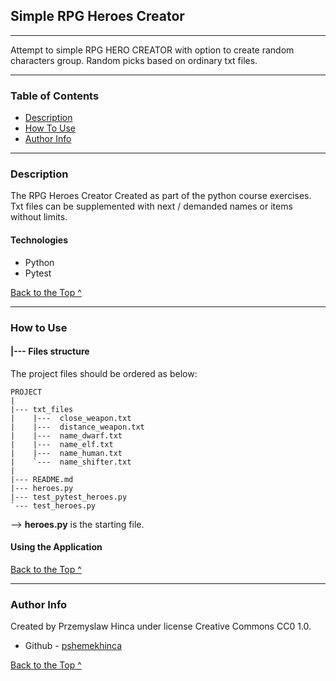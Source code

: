## Simple RPG Heroes Creator

---
Attempt to simple RPG HERO CREATOR with option to create random characters group. 
Random picks based on ordinary txt files.

---


### Table of Contents

- [Description](#description)
- [How To Use](#how-to-use)
- [Author Info](#author-info)

---

### Description

The RPG Heroes Creator Created as part of the python course exercises.
Txt files can be supplemented with next / demanded names or items without limits.

#### Technologies

- Python
- Pytest


  
[Back to the Top ^](#Simple-RPG-Heroes-Creator)

---

### How to Use

#### |--- Files structure

The project files should be ordered as below:


    
    PROJECT
    |
    |--- txt_files
    |    |---  close_weapon.txt
    |    |---  distance_weapon.txt
    |    |---  name_dwarf.txt
    |    |---  name_elf.txt
    |    |---  name_human.txt
    |    `---  name_shifter.txt
    |
    |--- README.md
    |--- heroes.py
    |--- test_pytest_heroes.py
    `--- test_heroes.py


--> **heroes.py** is the starting file. 

#### Using the Application



[Back to the Top ^](#Simple-RPG-Heroes-Creator)

---

### Author Info

Created by Przemyslaw Hinca under license Creative Commons CC0 1.0.


- Github - [pshemekhinca](https://github.com/pshemekhinca)

[Back to the Top ^](#Simple-RPG-Heroes-Creator)

